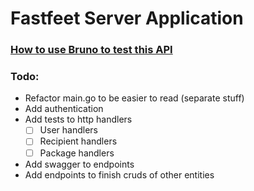 # Fastfeet Server Application

### [How to use Bruno to test this API](./bruno-http-client)


### Todo:

- Refactor main.go to be easier to read (separate stuff)
- Add authentication
- Add tests to http handlers
  - [ ] User handlers
  - [ ] Recipient handlers
  - [ ] Package handlers
- Add swagger to endpoints
- Add endpoints to finish cruds of other entities
